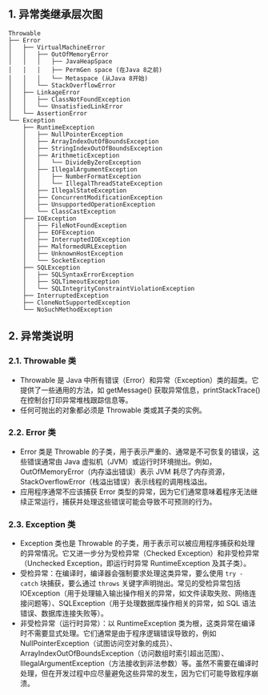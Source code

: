 ## 1. 异常类继承层次图
```text
Throwable
├── Error
│   ├── VirtualMachineError
│   │   ├── OutOfMemoryError
│   │   │   ├── JavaHeapSpace
│   │   │   ├── PermGen space (在Java 8之前)
│   │   │   └── Metaspace (从Java 8开始)
│   │   └── StackOverflowError
│   ├── LinkageError
│   │   ├── ClassNotFoundException
│   │   └── UnsatisfiedLinkError
│   └── AssertionError
└── Exception
    ├── RuntimeException
    │   ├── NullPointerException
    │   ├── ArrayIndexOutOfBoundsException
    │   ├── StringIndexOutOfBoundsException
    │   ├── ArithmeticException
    │   │   └── DivideByZeroException
    │   ├── IllegalArgumentException
    │   │   ├── NumberFormatException
    │   │   └── IllegalThreadStateException
    │   ├── IllegalStateException
    │   ├── ConcurrentModificationException
    │   ├── UnsupportedOperationException
    │   └── ClassCastException
    ├── IOException
    │   ├── FileNotFoundException
    │   ├── EOFException
    │   ├── InterruptedIOException
    │   ├── MalformedURLException
    │   ├── UnknownHostException
    │   └── SocketException
    ├── SQLException
    │   ├── SQLSyntaxErrorException
    │   ├── SQLTimeoutException
    │   └── SQLIntegrityConstraintViolationException
    ├── InterruptedException
    ├── CloneNotSupportedException
    └── NoSuchMethodException
```
## 2. 异常类说明
### 2.1. Throwable 类
- Throwable 是 Java 中所有错误（Error）和异常（Exception）类的超类。它提供了一些通用的方法，如 getMessage() 获取异常信息，printStackTrace() 在控制台打印异常堆栈跟踪信息等。
- 任何可抛出的对象都必须是 Throwable 类或其子类的实例。
### 2.2. Error 类
- Error 类是 Throwable 的子类，用于表示严重的、通常是不可恢复的错误，这些错误通常由 Java 虚拟机（JVM）或运行时环境抛出。例如，OutOfMemoryError（内存溢出错误）表示 JVM 耗尽了内存资源，StackOverflowError（栈溢出错误）表示线程的调用栈溢出。
- 应用程序通常不应该捕获 Error 类型的异常，因为它们通常意味着程序无法继续正常运行，捕获并处理这些错误可能会导致不可预测的行为。
### 2.3. Exception 类
- Exception 类也是 Throwable 的子类，用于表示可以被应用程序捕获和处理的异常情况。它又进一步分为受检异常（Checked Exception）和非受检异常（Unchecked Exception，即运行时异常 RuntimeException 及其子类）。
- 受检异常：在编译时，编译器会强制要求处理这类异常，要么使用 `try - catch` 块捕获，要么通过 `throws` 关键字声明抛出。常见的受检异常包括 IOException（用于处理输入输出操作相关的异常，如文件读取失败、网络连接问题等）、SQLException（用于处理数据库操作相关的异常，如 SQL 语法错误、数据库连接失败等）。
- 非受检异常（运行时异常）：以 RuntimeException 类为根，这类异常在编译时不需要显式处理。它们通常是由于程序逻辑错误导致的，例如 NullPointerException（试图访问空对象的成员）、ArrayIndexOutOfBoundsException（访问数组时索引超出范围）、IllegalArgumentException（方法接收到非法参数）等。虽然不需要在编译时处理，但在开发过程中应尽量避免这些异常的发生，因为它们可能导致程序崩溃。
